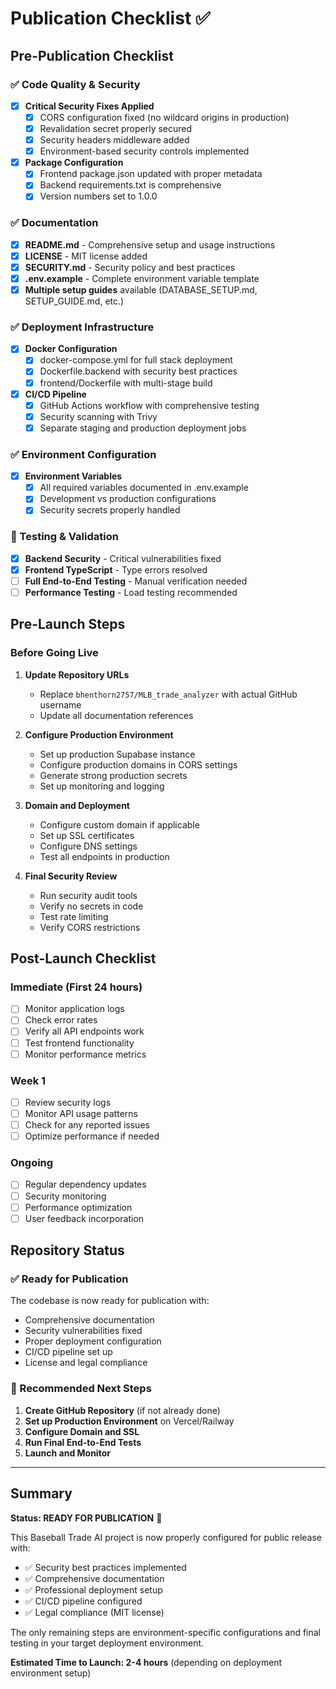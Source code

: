 # Publication Checklist ✅

## Pre-Publication Checklist

### ✅ Code Quality & Security
- [x] **Critical Security Fixes Applied**
  - [x] CORS configuration fixed (no wildcard origins in production)
  - [x] Revalidation secret properly secured
  - [x] Security headers middleware added
  - [x] Environment-based security controls implemented

- [x] **Package Configuration**
  - [x] Frontend package.json updated with proper metadata
  - [x] Backend requirements.txt is comprehensive
  - [x] Version numbers set to 1.0.0

### ✅ Documentation
- [x] **README.md** - Comprehensive setup and usage instructions
- [x] **LICENSE** - MIT license added
- [x] **SECURITY.md** - Security policy and best practices
- [x] **.env.example** - Complete environment variable template
- [x] **Multiple setup guides** available (DATABASE_SETUP.md, SETUP_GUIDE.md, etc.)

### ✅ Deployment Infrastructure
- [x] **Docker Configuration**
  - [x] docker-compose.yml for full stack deployment
  - [x] Dockerfile.backend with security best practices
  - [x] frontend/Dockerfile with multi-stage build

- [x] **CI/CD Pipeline**
  - [x] GitHub Actions workflow with comprehensive testing
  - [x] Security scanning with Trivy
  - [x] Separate staging and production deployment jobs

### ✅ Environment Configuration
- [x] **Environment Variables**
  - [x] All required variables documented in .env.example
  - [x] Development vs production configurations
  - [x] Security secrets properly handled

### 🔄 Testing & Validation
- [x] **Backend Security** - Critical vulnerabilities fixed
- [x] **Frontend TypeScript** - Type errors resolved
- [ ] **Full End-to-End Testing** - Manual verification needed
- [ ] **Performance Testing** - Load testing recommended

## Pre-Launch Steps

### Before Going Live
1. **Update Repository URLs**
   - Replace `bhenthorn2757/MLB_trade_analyzer` with actual GitHub username
   - Update all documentation references

2. **Configure Production Environment**
   - Set up production Supabase instance
   - Configure production domains in CORS settings
   - Generate strong production secrets
   - Set up monitoring and logging

3. **Domain and Deployment**
   - Configure custom domain if applicable
   - Set up SSL certificates
   - Configure DNS settings
   - Test all endpoints in production

4. **Final Security Review**
   - Run security audit tools
   - Verify no secrets in code
   - Test rate limiting
   - Verify CORS restrictions

## Post-Launch Checklist

### Immediate (First 24 hours)
- [ ] Monitor application logs
- [ ] Check error rates
- [ ] Verify all API endpoints work
- [ ] Test frontend functionality
- [ ] Monitor performance metrics

### Week 1
- [ ] Review security logs
- [ ] Monitor API usage patterns
- [ ] Check for any reported issues
- [ ] Optimize performance if needed

### Ongoing
- [ ] Regular dependency updates
- [ ] Security monitoring
- [ ] Performance optimization
- [ ] User feedback incorporation

## Repository Status

### ✅ Ready for Publication
The codebase is now ready for publication with:
- Comprehensive documentation
- Security vulnerabilities fixed
- Proper deployment configuration
- CI/CD pipeline set up
- License and legal compliance

### 🎯 Recommended Next Steps
1. **Create GitHub Repository** (if not already done)
2. **Set up Production Environment** on Vercel/Railway
3. **Configure Domain and SSL**
4. **Run Final End-to-End Tests**
5. **Launch and Monitor**

---

## Summary

**Status: READY FOR PUBLICATION** 🚀

This Baseball Trade AI project is now properly configured for public release with:
- ✅ Security best practices implemented
- ✅ Comprehensive documentation
- ✅ Professional deployment setup
- ✅ CI/CD pipeline configured
- ✅ Legal compliance (MIT license)

The only remaining steps are environment-specific configurations and final testing in your target deployment environment.

**Estimated Time to Launch: 2-4 hours** (depending on deployment environment setup)